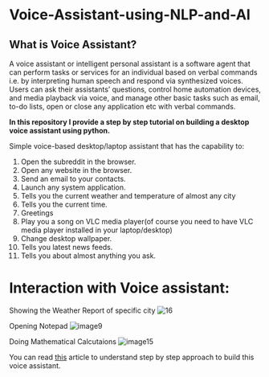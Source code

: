 # Voice-Assistant-using-NLP-and-AI

## What is Voice Assistant?

A voice assistant or intelligent personal assistant is a software agent that can perform tasks or services for an individual based on verbal commands i.e. by interpreting human speech and respond via synthesized voices. Users can ask their assistants’ questions, control home automation devices, and media playback via voice, and manage other basic tasks such as email, to-do lists, open or close any application etc with verbal commands.

**In this repository I provide a step by step tutorial on building a desktop voice assistant using python.**

Simple voice-based desktop/laptop assistant that has the capability to:
1. Open the subreddit in the browser.
2. Open any website in the browser.
3. Send an email to your contacts.
4. Launch any system application.
5. Tells you the current weather and temperature of almost any city
6. Tells you the current time.
7. Greetings
8. Play you a song on VLC media player(of course you need to have VLC media player installed in your laptop/desktop)
9. Change desktop wallpaper.
10. Tells you latest news feeds.
11. Tells you about almost anything you ask.

# Interaction with Voice assistant:
Showing the Weather Report of specific city
![16](https://user-images.githubusercontent.com/52618459/126265894-56aa1402-70b5-4bd5-ad4d-e958624ac6e2.png)

Opening Notepad
![image9](https://user-images.githubusercontent.com/52618459/126266153-09a65e02-d7dd-4a7c-acca-2dd856878355.png)

Doing Mathematical Calcutaions
![image15](https://user-images.githubusercontent.com/52618459/126266208-484036d2-462e-4249-a45d-29f71a1c7940.png)






You can read [this](https://www.theaidream.com/post/build-your-first-voice-assistant) article to understand step by step approach to build this voice assistant.
